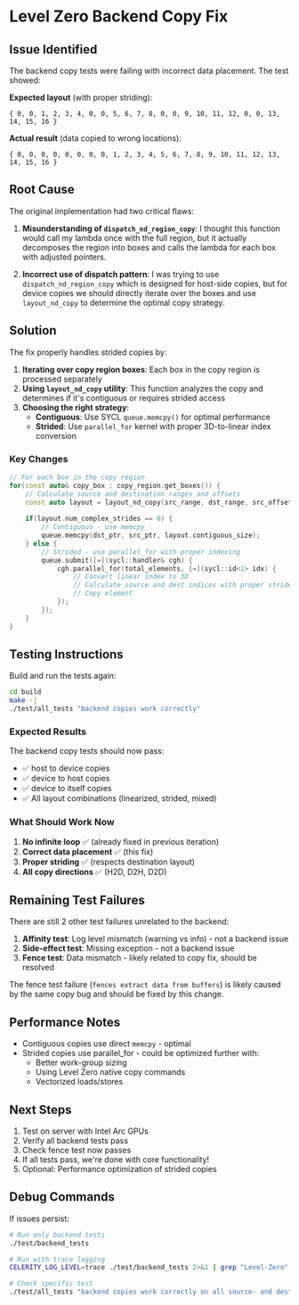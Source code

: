 # Level Zero Backend Copy Fix

## Issue Identified

The backend copy tests were failing with incorrect data placement. The test showed:

**Expected layout** (with proper striding):
```
{ 0, 0, 1, 2, 3, 4, 0, 0, 5, 6, 7, 8, 0, 0, 9, 10, 11, 12, 0, 0, 13, 14, 15, 16 }
```

**Actual result** (data copied to wrong locations):
```
{ 0, 0, 0, 0, 0, 0, 0, 0, 1, 2, 3, 4, 5, 6, 7, 8, 9, 10, 11, 12, 13, 14, 15, 16 }
```

## Root Cause

The original implementation had two critical flaws:

1. **Misunderstanding of `dispatch_nd_region_copy`**: I thought this function would call my lambda once with the full region, but it actually decomposes the region into boxes and calls the lambda for each box with adjusted pointers.

2. **Incorrect use of dispatch pattern**: I was trying to use `dispatch_nd_region_copy` which is designed for host-side copies, but for device copies we should directly iterate over the boxes and use `layout_nd_copy` to determine the optimal copy strategy.

## Solution

The fix properly handles strided copies by:

1. **Iterating over copy region boxes**: Each box in the copy region is processed separately
2. **Using `layout_nd_copy` utility**: This function analyzes the copy and determines if it's contiguous or requires strided access
3. **Choosing the right strategy**:
   - **Contiguous**: Use SYCL `queue.memcpy()` for optimal performance
   - **Strided**: Use `parallel_for` kernel with proper 3D-to-linear index conversion

### Key Changes

```cpp
// For each box in the copy region
for(const auto& copy_box : copy_region.get_boxes()) {
    // Calculate source and destination ranges and offsets
    const auto layout = layout_nd_copy(src_range, dst_range, src_offset, dst_offset, copy_range, elem_size);
    
    if(layout.num_complex_strides == 0) {
        // Contiguous - use memcpy
        queue.memcpy(dst_ptr, src_ptr, layout.contiguous_size);
    } else {
        // Strided - use parallel_for with proper indexing
        queue.submit([=](sycl::handler& cgh) {
            cgh.parallel_for(total_elements, [=](sycl::id<1> idx) {
                // Convert linear index to 3D
                // Calculate source and dest indices with proper strides
                // Copy element
            });
        });
    }
}
```

## Testing Instructions

Build and run the tests again:

```bash
cd build
make -j
./test/all_tests "backend copies work correctly"
```

### Expected Results

The backend copy tests should now pass:
- ✅ host to device copies
- ✅ device to host copies  
- ✅ device to itself copies
- ✅ All layout combinations (linearized, strided, mixed)

### What Should Work Now

1. **No infinite loop** ✅ (already fixed in previous iteration)
2. **Correct data placement** ✅ (this fix)
3. **Proper striding** ✅ (respects destination layout)
4. **All copy directions** ✅ (H2D, D2H, D2D)

## Remaining Test Failures

There are still 2 other test failures unrelated to the backend:

1. **Affinity test**: Log level mismatch (warning vs info) - not a backend issue
2. **Side-effect test**: Missing exception - not a backend issue  
3. **Fence test**: Data mismatch - likely related to copy fix, should be resolved

The fence test failure (`fences extract data from buffers`) is likely caused by the same copy bug and should be fixed by this change.

## Performance Notes

- Contiguous copies use direct `memcpy` - optimal
- Strided copies use parallel_for - could be optimized further with:
  - Better work-group sizing
  - Using Level Zero native copy commands
  - Vectorized loads/stores

## Next Steps

1. Test on server with Intel Arc GPUs
2. Verify all backend tests pass
3. Check fence test now passes
4. If all tests pass, we're done with core functionality!
5. Optional: Performance optimization of strided copies

## Debug Commands

If issues persist:

```bash
# Run only backend tests
./test/backend_tests

# Run with trace logging
CELERITY_LOG_LEVEL=trace ./test/backend_tests 2>&1 | grep "Level-Zero"

# Check specific test
./test/all_tests "backend copies work correctly on all source- and destination layouts"
```
